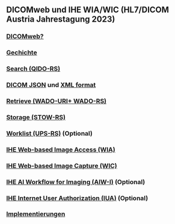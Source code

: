## DICOMweb und IHE WIA/WIC (HL7/DICOM Austria Jahrestagung 2023)

### [DICOMweb?](README.md)
### [Gechichte](README.md#history)
### [Search (QIDO-RS)](README.md#qido_rs)
### [DICOM JSON](README.md#dicom_json_format) und [XML format](README.md#dicom_xml_format)
### [Retrieve (WADO-URI](README.md#wado_uri)[+ WADO-RS)](README.md#wado_rs)
### [Storage (STOW-RS)](README.md#stow_rs)
### [Worklist (UPS-RS)](README.md#ups_rs) (Optional)
### [IHE Web-based Image Access (WIA)]()
### [IHE Web-based Image Capture (WIC)]()
### [IHE AI Workflow for Imaging (AIW-I)]() (Optional)
### [IHE Internet User Authorization (IUA)]() (Optional)
### [Implementierungen]()
